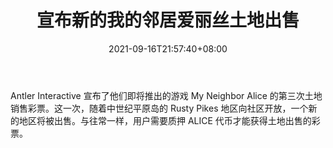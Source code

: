 ﻿---
title: "宣布新的我的邻居爱丽丝土地出售"
date: 2021-09-16T21:57:40+08:00
lastmod: 2021-09-16T16:45:40+08:00
draft: false
authors: ["Thalia"]
description: "Antler Interactive 宣布了他们即将推出的游戏 My Neighbor Alice 的第三次土地销售彩票。这一次，随着中世纪平原岛的 Rusty Pikes 地区向社区开放，一个新的地区将被出售。与往常一样，用户需要质押 ALICE 代币才能获得土地出售的彩票。"
featuredImage: "new-my-neighbor-alice-land-sale-announced.png"
tags: ["NFTs","NFTs","Play to Earn"]
categories: ["news"]
news: ["NFTs"]
weight: 
lightgallery: true
pinned: false
recommend: false
recommend1: false
---

Antler Interactive 宣布了他们即将推出的游戏 My Neighbor Alice 的第三次土地销售彩票。这一次，随着中世纪平原岛的 Rusty Pikes 地区向社区开放，一个新的地区将被出售。与往常一样，用户需要质押 ALICE 代币才能获得土地出售的彩票。

<!--more-->

